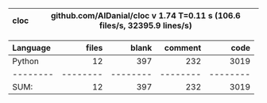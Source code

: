 cloc|github.com/AlDanial/cloc v 1.74  T=0.11 s (106.6 files/s, 32395.9 lines/s)
--- | ---

Language|files|blank|comment|code
:-------|-------:|-------:|-------:|-------:
Python|12|397|232|3019
--------|--------|--------|--------|--------
SUM:|12|397|232|3019
